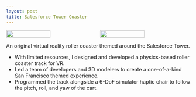 ```yaml
---
layout: post
title: Salesforce Tower Coaster
---
```

<div style="display:flex; justify-content: space-between;">
    <img src="/assets/sftower.gif" style="width: 49%; height: auto;"> 
    <img src="/assets/WillChair.png" style="width: 49%; height: auto;">
</div>

An original virtual reality roller coaster themed around the Salesforce Tower.
* With limited resources, I designed and developed a physics-based roller coaster track for VR.
* Led a team of developers and 3D modelers to create a one-of-a-kind San Francisco themed experience.
* Programmed the track alongside a 6-DoF simulator haptic chair to follow the pitch, roll, and yaw of the cart.


